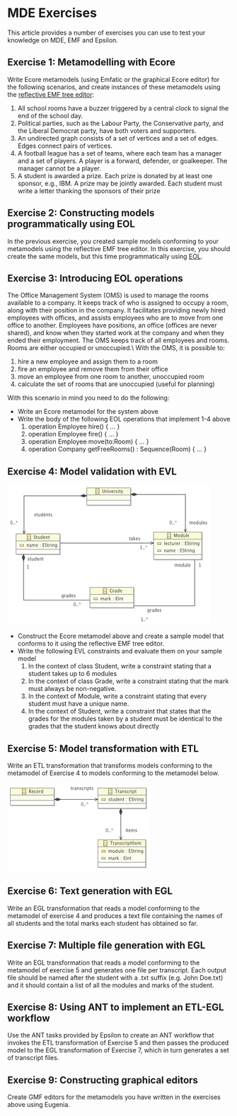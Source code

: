 # MDE Exercises

This article provides a number of exercises you can use to test your knowledge on MDE, EMF and Epsilon.

## Exercise 1: Metamodelling with Ecore

Write Ecore metamodels (using Emfatic or the graphical Ecore editor) for the following scenarios, and create instances of these metamodels using the [reflective EMF tree editor](../reflective-emf-tutorial):

1.  All school rooms have a buzzer triggered by a central clock to signal the end of the school day.
2.  Political parties, such as the Labour Party, the Conservative party, and the Liberal Democrat party, have both voters and supporters.
3.  An undirected graph consists of a set of vertices and a set of edges. Edges connect pairs of vertices.
4.  A football league has a set of teams, where each team has a manager and a set of players. A player is a forward, defender, or goalkeeper. The manager cannot be a player.
5.  A student is awarded a prize. Each prize is donated by at least one sponsor, e.g., IBM. A prize may be jointly awarded. Each student
    must write a letter thanking the sponsors of their prize

## Exercise 2: Constructing models programmatically using EOL

In the previous exercise, you created sample models conforming to your metamodels using the reflective EMF tree editor. In this exercise, you should create the same models, but this time programmatically using [EOL](../../eol).

## Exercise 3: Introducing EOL operations

The Office Management System (OMS) is used to manage the rooms available to a company. It keeps track of who is assigned to occupy a room, along with their position in the company. It facilitates providing newly hired employees with offices, and assists employees who are to move from one office to another. Employees have positions, an office (offices are never shared), and know when they started work at the company and when they ended their employment. The OMS keeps track of all employees and rooms. Rooms are either occupied or unoccupied.\ With the OMS, it is possible to:

1.  hire a new employee and assign them to a room
2.  fire an employee and remove them from their office
3.  move an employee from one room to another, unoccupied room
4.  calculate the set of rooms that are unoccupied (useful for planning)

With this scenario in mind you need to do the following:

-   Write an Ecore metamodel for the system above
-   Write the body of the following EOL operations that implement 1-4
    above
    1.  operation Employee hire() { \... }
    2.  operation Employee fire() { \... }
    3.  operation Employee move(to:Room) { \... }
    4.  operation Company getFreeRooms() : Sequence(Room) { \... }

## Exercise 4: Model validation with EVL

![](Exercise4ClassDiagram.png)

-   Construct the Ecore metamodel above and create a sample model that conforms to it using the reflective EMF tree editor.
-   Write the following EVL constraints and evaluate them on your sample model
    1.  In the context of class Student, write a constraint stating that a student takes up to 6 modules
    2.  In the context of class Grade, write a constraint stating that the mark must always be non-negative.
    3.  In the context of Module, write a constraint stating that every student must have a unique name.
    4.  In the context of Student, write a constraint that states that the grades for the modules taken by a student must be identical to the grades that the student knows about directly

## Exercise 5: Model transformation with ETL
 Write an ETL transformation that transforms models conforming to the metamodel of Exercise 4 to models conforming to the metamodel below.

![](Exercise5ClassDiagram.png)

## Exercise 6: Text generation with EGL

Write an EGL transformation that reads a model conforming to the metamodel of exercise 4 and produces a text file containing the names of all students and the total marks each student has obtained so far.

## Exercise 7: Multiple file generation with EGL

Write an EGL transformation that reads a model conforming to the metamodel of exercise 5 and generates one file per transcript. Each output file should be named after the student with a .txt suffix (e.g. John Doe.txt) and it should contain a list of all the modules and marks of the student.

## Exercise 8: Using ANT to implement an ETL-EGL workflow

Use the ANT tasks provided by Epsilon to create an ANT workflow that invokes the ETL transformation of Exercise 5 and then passes the produced model to the EGL transformation of Exercise 7, which in turn generates a set of transcript files.

## Exercise 9: Constructing graphical editors

Create GMF editors for the metamodels you have written in the exercises above using Eugenia.